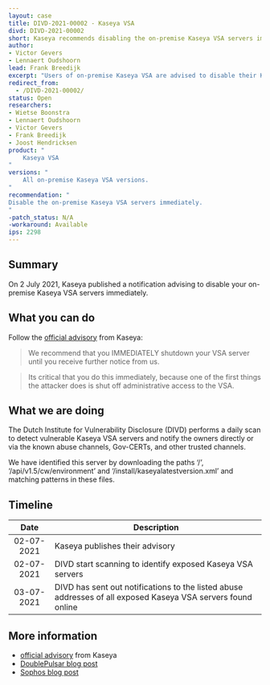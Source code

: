 ```yaml
---
layout: case
title: DIVD-2021-00002 - Kaseya VSA
divd: DIVD-2021-00002
short: Kaseya recommends disabling the on-premise Kaseya VSA servers immediately.
author:
- Victor Gevers
- Lennaert Oudshoorn
lead: Frank Breedijk
excerpt: "Users of on-premise Kaseya VSA are advised to disable their Kaseya VSA servers."
redirect_from:
  - /DIVD-2021-00002/
status: Open
researchers:
- Wietse Boonstra
- Lennaert Oudshoorn
- Victor Gevers
- Frank Breedijk
- Joost Hendricksen
product: "
	Kaseya VSA
"
versions: "
	All on-premise Kaseya VSA versions.
"
recommendation: "
Disable the on-premise Kaseya VSA servers immediately.
"
-patch_status: N/A
-workaround: Available
ips: 2298
---
```

## Summary
On 2 July 2021, Kaseya published a notification advising to disable your on-premise Kaseya VSA servers immediately.

## What you can do
Follow the [official advisory](https://helpdesk.kaseya.com/hc/en-gb/articles/4403440684689-Important-Notice-July-2nd-2021) from Kaseya:
> We recommend that you IMMEDIATELY shutdown your VSA server until
you receive further notice from us.

> Its critical that you do this immediately, because one of the first things the attacker does
is shut off administrative access to the VSA.

## What we are doing
The Dutch Institute for Vulnerability Disclosure (DIVD) performs a daily scan to detect vulnerable Kaseya VSA servers and notify the owners directly or via the known abuse channels, Gov-CERTs, and other trusted channels.

We have identified this server by downloading the paths ‘/’, ‘/api/v1.5/cw/environment’ and ‘/install/kaseyalatestversion.xml’ and matching patterns in these files.


## Timeline

| Date  | Description |
|:-----:|-------------|
| 02-07-2021 | Kaseya publishes their advisory |
| 02-07-2021 | DIVD start scanning to identify exposed Kaseya VSA servers |
| 03-07-2021 | DIVD has sent out notifications to the listed abuse addresses of all exposed Kaseya VSA servers found online |

## More information
* [official  advisory](https://helpdesk.kaseya.com/hc/en-gb/articles/4403440684689-Important-Notice-July-2nd-2021) from Kaseya
* [DoublePulsar blog post](https://doublepulsar.com/kaseya-supply-chain-attack-delivers-mass-ransomware-event-to-us-companies-76e4ec6ec64b)
* [Sophos blog post](https://community.sophos.com/b/security-blog/posts/active-ransomware-attack-on-kaseya-customers)
